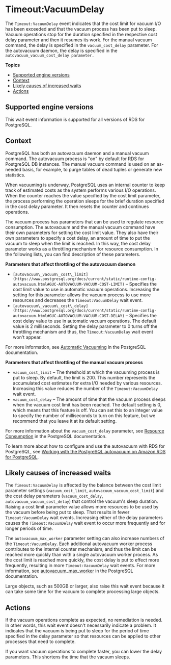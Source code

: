 # Timeout:VacuumDelay<a name="wait-event.timeoutvacuumdelay"></a>

The `Timeout:VacuumDelay` event indicates that the cost limit for vacuum I/O has been exceeded and that the vacuum process has been put to sleep\. Vacuum operations stop for the duration specified in the respective cost delay parameter and then it resumes its work\. For the manual vacuum command, the delay is specified in the `vacuum_cost_delay` parameter\. For the autovacuum daemon, the delay is specified in the `autovacuum_vacuum_cost_delay parameter.` 

**Topics**
+ [Supported engine versions](#wait-event.timeoutvacuumdelay.context.supported)
+ [Context](#wait-event.timeoutvacuumdelay.context)
+ [Likely causes of increased waits](#wait-event.timeoutvacuumdelay.causes)
+ [Actions](#wait-event.timeoutvacuumdelay.actions)

## Supported engine versions<a name="wait-event.timeoutvacuumdelay.context.supported"></a>

This wait event information is supported for all versions of RDS for PostgreSQL\.

## Context<a name="wait-event.timeoutvacuumdelay.context"></a>

PostgreSQL has both an autovacuum daemon and a manual vacuum command\. The autovacuum process is "on" by default for RDS for PostgreSQL DB instances\. The manual vacuum command is used on an as\-needed basis, for example, to purge tables of dead tuples or generate new statistics\.

When vacuuming is underway, PostgreSQL uses an internal counter to keep track of estimated costs as the system performs various I/O operations\. When the counter reaches the value specified by the cost limit parameter, the process performing the operation sleeps for the brief duration specified in the cost delay parameter\. It then resets the counter and continues operations\. 

The vacuum process has parameters that can be used to regulate resource consumption\. The autovacuum and the manual vacuum command have their own parameters for setting the cost limit value\. They also have their own parameters to specify a cost delay, an amount of time to put the vacuum to sleep when the limit is reached\. In this way, the cost delay parameter works as a throttling mechanism for resource consumption\. In the following lists, you can find description of these parameters\. 

**Parameters that affect throttling of the autovacuum daemon**
+ `[autovacuum\_vacuum\_cost\_limit](https://www.postgresql.org/docs/current/static/runtime-config-autovacuum.html#GUC-AUTOVACUUM-VACUUM-COST-LIMIT)` – Specifies the cost limit value to use in automatic vacuum operations\. Increasing the setting for this parameter allows the vacuum process to use more resources and decreases the `Timeout:VacuumDelay` wait event\. 
+ `[autovacuum\_vacuum\_cost\_delay](https://www.postgresql.org/docs/current/static/runtime-config-autovacuum.html#GUC-AUTOVACUUM-VACUUM-COST-DELAY)` – Specifies the cost delay value to use in automatic vacuum operations\. The default value is 2 milliseconds\. Setting the delay parameter to 0 turns off the throttling mechanism and thus, the `Timeout:VacuumDelay` wait event won't appear\. 

For more information, see [Automatic Vacuuming](https://www.postgresql.org/docs/current/runtime-config-autovacuum.html#GUC-AUTOVACUUM-VACUUM-COST-DELAY) in the PostgreSQL documentation\.

**Parameters that affect throttling of the manual vacuum process**
+ `vacuum_cost_limit` – The threshold at which the vacuuming process is put to sleep\. By default, the limit is 200\. This number represents the accumulated cost estimates for extra I/O needed by various resources\. Increasing this value reduces the number of the `Timeout:VacuumDelay` wait event\. 
+ `vacuum_cost_delay` – The amount of time that the vacuum process sleeps when the vacuum cost limit has been reached\. The default setting is 0, which means that this feature is off\. You can set this to an integer value to specify the number of milliseconds to turn on this feature, but we recommend that you leave it at its default setting\.

For more information about the `vacuum_cost_delay` parameter, see [Resource Consumption](https://www.postgresql.org/docs/current/runtime-config-resource.html#RUNTIME-CONFIG-RESOURCE-VACUUM-COST) in the PostgreSQL documentation\. 

To learn more about how to configure and use the autovacuum with RDS for PostgreSQL, see [Working with the PostgreSQL autovacuum on Amazon RDS for PostgreSQL](Appendix.PostgreSQL.CommonDBATasks.Autovacuum.md)\. 

## Likely causes of increased waits<a name="wait-event.timeoutvacuumdelay.causes"></a>

The `Timeout:VacuumDelay` is affected by the balance between the cost limit parameter settings \(`vacuum_cost_limit`, `autovacuum_vacuum_cost_limit`\) and the cost delay parameters \(`vacuum_cost_delay`, `autovacuum_vacuum_cost_delay`\) that control the vacuum's sleep duration\. Raising a cost limit parameter value allows more resources to be used by the vacuum before being put to sleep\. That results in fewer `Timeout:VacuumDelay` wait events\. Increasing either of the delay parameters causes the `Timeout:VacuumDelay` wait event to occur more frequently and for longer periods of time\. 

The `autovacuum_max_worker` parameter setting can also increase numbers of the `Timeout:VacuumDelay`\. Each additional autovacuum worker process contributes to the internal counter mechanism, and thus the limit can be reached more quickly than with a single autovacuum worker process\. As the cost limit is reached more quickly, the cost delay is put to effect more frequently, resulting in more `Timeout:VacuumDelay` wait events\. For more information, see [autovacuum\_max\_worker](https://www.postgresql.org/docs/current/runtime-config-autovacuum.html#GUC-AUTOVACUUM-MAX-WORKERS) in the PostgreSQL documentation\.

Large objects, such as 500GB or larger, also raise this wait event because it can take some time for the vacuum to complete processing large objects\.

## Actions<a name="wait-event.timeoutvacuumdelay.actions"></a>

If the vacuum operations complete as expected, no remediation is needed\. In other words, this wait event doesn't necessarily indicate a problem\. It indicates that the vacuum is being put to sleep for the period of time specified in the delay parameter so that resources can be applied to other processes that need to complete\. 

If you want vacuum operations to complete faster, you can lower the delay parameters\. This shortens the time that the vacuum sleeps\. 